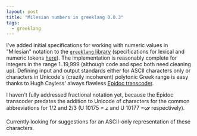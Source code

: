 ```yaml
---
layout: post
title: "Milesian numbers in greeklang 0.0.3"
tags:
  - greeklang
---
```


I've added initial specifications for working with numeric values in "Milesian" notation to the [`greeklang` library](http://neelsmith.github.io/greeklang/) (specifications for lexical and numeric tokens [here](http://neelsmith.github.io/greeklang/specs/greek/tokens/Tokens.html)).  The implementation is reasonably complete for integers in the range 1..19,999 (although code and spec both need cleaning up).  Defining input and output standards either for ASCII characters only or characters in Unicode's (crazily incoherent) polytonic Greek range is easy thanks to Hugh Cayless' always flawless [Epidoc transcoder](http://sourceforge.net/projects/epidoc/files/Transcoder/).

I haven't fully addressed fractional notation yet, because the Epidoc transcoder predates the addition to Unicode of characters for the common abbreviations for 1/2 and 2/3 (U 10175 = 𐅵 and U 10177 =𐅷 respectively).

Currently looking for suggestions for an ASCII-only representation of these characters.
